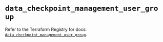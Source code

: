 # `data_checkpoint_management_user_group`

Refer to the Terraform Registry for docs: [`data_checkpoint_management_user_group`](https://registry.terraform.io/providers/checkpointsw/checkpoint/2.11.0/docs/data-sources/management_user_group).
